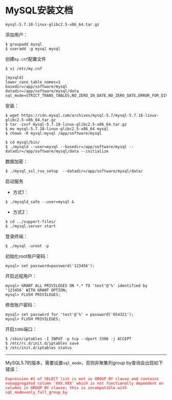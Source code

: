 # MySQL安装文档

`mysql-5.7.18-linux-glibc2.5-x86_64.tar.gz`

添加用户：
```
$ groupadd mysql
$ useradd -g mysql mysql
```
创建`my.cnf`配置文件
```
$ vi /etc/my.cnf
```
```
[mysqld]
lower_case_table_names=1
basedir=/app/software/mysql
datadir=/app/software/mysql/data
sql_mode=STRICT_TRANS_TABLES,NO_ZERO_IN_DATE,NO_ZERO_DATE,ERROR_FOR_DIVISION_BY_ZERO,NO_AUTO_CREATE_USER,NO_ENGINE_SUBSTITUTION
```
安装：
```
$ wget https://cdn.mysql.com/archives/mysql-5.7/mysql-5.7.18-linux-glibc2.5-x86_64.tar.gz
$ tar -zxvf mysql-5.7.18-linux-glibc2.5-x86_64.tar.gz
$ mv mysql-5.7.18-linux-glibc2.5-x86_64 mysql
$ chown -R mysql:mysql /app/software/mysql

$ cd mysql/bin/
$ ./mysqld --user=mysql --basedir=/app/software/mysql --datadir=/app/software/mysql/data --initialize
```
数据加密：
```
$ ./mysql_ssl_rsa_setup  --datadir=/app/software/mysql/data/
```
启动服务
* 方式1：
```
$ ./mysqld_safe --user=mysql &
```

* 方式2：
```
$ cd ../support-files/
$ ./mysql.server start
```

登录终端：
```
$ ./mysql -uroot -p
```
初始化root账户密码：
```
mysql> set password=password('123456');
```
开启远程用户：
```
mysql> GRANT ALL PRIVILEGES ON *.* TO 'test'@'%' identified by '123456' WITH GRANT OPTION;
mysql> FLUSH PRIVILEGES;
```
修改账户密码：
```
mysql> set password for 'test'@'%' = password('654321');
mysql> FLUSH PRIVILEGES;
```

开启`3306`端口：
```
$ /sbin/iptables -I INPUT -p tcp --dport 3306 -j ACCEPT
$ /etc/rc.d/init.d/iptables save
$ /etc/init.d/iptables status
```

***

MySQL5.7的版本，需要设置`sql_mode`，否则非聚集列group by查询会出现如下错误：
<font color=red>
```
Expression #1 of SELECT list is not in GROUP BY clause and contains nonaggregated column 'XXX.XXX' which is not functionally dependent on columns in GROUP BY clause; this is incompatible with sql_mode=only_full_group_by
```
</font>










